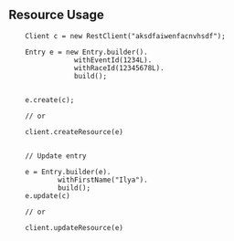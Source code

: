 ## Resource Usage

        Client c = new RestClient("aksdfaiwenfacnvhsdf");

        Entry e = new Entry.builder().
                    withEventId(1234L).
                    withRaceId(12345678L).
                    build();


        e.create(c);

        // or

        client.createResource(e)


        // Update entry

        e = Entry.builder(e).
                withFirstName("Ilya").
                build();
        e.update(c)

        // or

        client.updateResource(e)